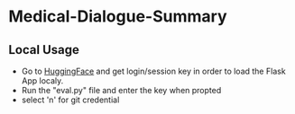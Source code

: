 # Medical-Dialogue-Summary

## Local Usage

- Go to [HuggingFace](https://huggingface.co/) and get login/session key in order to load the Flask App localy. 
- Run the "eval.py" file and enter the key when propted 
- select 'n' for git credential

